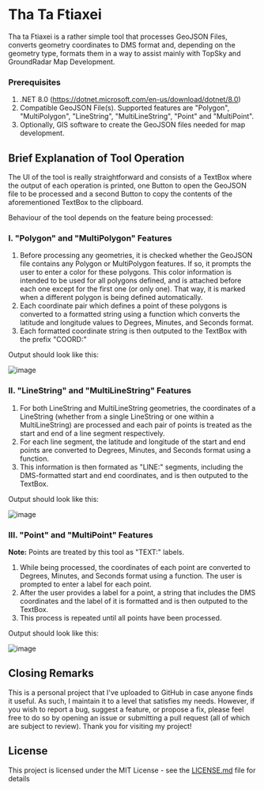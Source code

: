 # Tha Ta Ftiaxei 

Tha ta Ftiaxei is a rather simple tool that processes GeoJSON Files, converts geometry coordinates to DMS format and, depending on the geometry type, formats them in a way to assist mainly with TopSky and GroundRadar Map Development.

### Prerequisites

1. .NET 8.0 (https://dotnet.microsoft.com/en-us/download/dotnet/8.0)
2. Compatible GeoJSON File(s). Supported features are "Polygon", "MultiPolygon", "LineString", "MultiLineString", "Point" and "MultiPoint".
3. Optionally, GIS software to create the GeoJSON files needed for map development.

## Brief Explanation of Tool Operation
The UI of the tool is really straightforward and consists of a TextBox where the output of each operation is printed, one Button to open the GeoJSON file to be processed and a second Button to copy the contents of the aforementioned TextBox to the clipboard.

Behaviour of the tool depends on the feature being processed:

### I. "Polygon" and "MultiPolygon" Features
1. Before processing any geometries, it is checked whether the GeoJSON file contains any Polygon or MultiPolygon features. If so, it prompts the user to enter a color for these polygons. This color information is intended to be used for all polygons defined, and is attached before each one except for the first one (or only one). That way, it is marked when a different polygon is being defined automatically.
2. Each coordinate pair which defines a point of these polygons is converted to a formatted string using a function which converts the latitude and longitude values to Degrees, Minutes, and Seconds format.
3. Each formatted coordinate string is then outputed to the TextBox with the prefix "COORD:"

Output should look like this: 

![image](https://github.com/Ioannis-G/tha-ta-ftiaxei/assets/113134133/f3968d0a-7d0e-4bd8-9adc-893040ce626a)

### II. "LineString" and "MultiLineString" Features
1. For both LineString and MultiLineString geometries, the coordinates of a LineString (whether from a single LineString or one within a MultiLineString) are processed and each pair of points is treated as the start and end of a line segment respectively.
2. For each line segment, the latitude and longitude of the start and end points are converted to Degrees, Minutes, and Seconds format using a function.
3. This information is then formated as "LINE:" segments, including the DMS-formatted start and end coordinates, and is then outputed to the TextBox.

Output should look like this:

![image](https://github.com/Ioannis-G/tha-ta-ftiaxei/assets/113134133/956582c6-d738-468d-a47b-0d1a77861d8f)

### III. "Point" and "MultiPoint" Features
**Note:** Points are treated by this tool as "TEXT:" labels.
1. While being processed, the coordinates of each point are converted to Degrees, Minutes, and Seconds format using a function. The user is prompted to enter a label for each point.
2. After the user provides a label for a point, a string that includes the DMS coordinates and the label of it is formatted and is then outputed to the TextBox.
3. This process is repeated until all points have been processed.

Output should look like this:

![image](https://github.com/Ioannis-G/tha-ta-ftiaxei/assets/113134133/17b2ba0d-1dad-44ee-97dd-65af3073d038)

## Closing Remarks

This is a personal project that I've uploaded to GitHub in case anyone finds it useful. As such, I maintain it to a level that satisfies my needs. However, if you wish to report a bug, suggest a feature, or propose a fix, please feel free to do so by opening an issue or submitting a pull request (all of which are subject to review). Thank you for visiting my project!

## License

This project is licensed under the MIT License - see the [LICENSE.md](LICENSE.md) file for details


